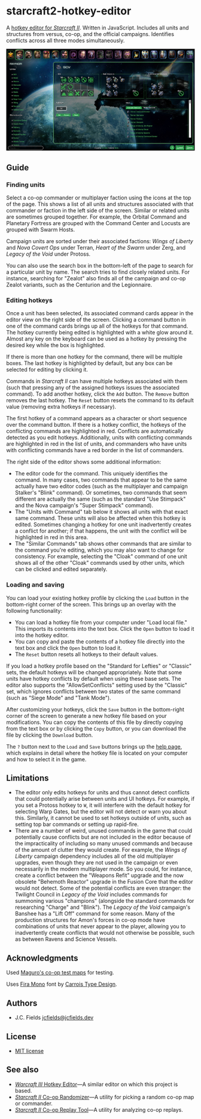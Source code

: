 # starcraft2-hotkey-editor

A [hotkey editor for *Starcraft II*](https://jcfieldsdev.github.io/starcraft2-hotkey-editor/). Written in JavaScript. Includes all units and structures from versus, co-op, and the official campaigns. Identifies conflicts across all three modes simultaneously.

![Starcraft II Hotkey Editor](screenshot.jpg)

## Guide

### Finding units

Select a co-op commander or multiplayer faction using the icons at the top of the page. This shows a list of all units and structures associated with that commander or faction in the left side of the screen. Similar or related units are sometimes grouped together. For example, the Orbital Command and Planetary Fortress are grouped with the Command Center and Locusts are grouped with Swarm Hosts.

Campaign units are sorted under their associated factions: *Wings of Liberty* and *Nova Covert Ops* under Terran, *Heart of the Swarm* under Zerg, and *Legacy of the Void* under Protoss.

You can also use the search box in the bottom-left of the page to search for a particular unit by name. The search tries to find closely related units. For instance, searching for "Zealot" also finds all of the campaign and co-op Zealot variants, such as the Centurion and the Legionnaire.

### Editing hotkeys

Once a unit has been selected, its associated command cards appear in the editor view on the right side of the screen. Clicking a command button in one of the command cards brings up all of the hotkeys for that command. The hotkey currently being edited is highlighted with a white glow around it. Almost any key on the keyboard can be used as a hotkey by pressing the desired key while the box is highlighted.

If there is more than one hotkey for the command, there will be multiple boxes. The last hotkey is highlighted by default, but any box can be selected for editing by clicking it.

Commands in *Starcraft II* can have multiple hotkeys associated with them (such that pressing any of the assigned hotkeys issues the associated command). To add another hotkey, click the `Add` button. The `Remove` button removes the last hotkey. The `Reset` button resets the command to its default value (removing extra hotkeys if necessary).

The first hotkey of a command appears as a character or short sequence over the command button. If there is a hotkey conflict, the hotkeys of the conflicting commands are highlighted in red. Conflicts are automatically detected as you edit hotkeys. Additionally, units with conflicting commands are highlighted in red in the list of units, and commanders who have units with conflicting commands have a red border in the list of commanders.

The right side of the editor shows some additional information:

- The editor code for the command. This uniquely identifies the command. In many cases, two commands that appear to be the same actually have two editor codes (such as the multiplayer and campaign Stalker's "Blink" command). Or sometimes, two commands that seem different are actually the same (such as the standard "Use Stimpack" and the Nova campaign's "Super Stimpack" command).
- The "Units with Command" tab below it shows all units with that exact same command. These units will also be affected when this hotkey is edited. Sometimes changing a hotkey for one unit inadvertently creates a conflict for another; if that happens, the unit with the conflict will be highlighted in red in this area.
- The "Similar Commands" tab shows other commands that are similar to the command you're editing, which you may also want to change for consistency. For example, selecting the "Cloak" command of one unit shows all of the other "Cloak" commands used by other units, which can be clicked and edited separately.

### Loading and saving

You can load your existing hotkey profile by clicking the `Load` button in the bottom-right corner of the screen. This brings up an overlay with the following functionality:

- You can load a hotkey file from your computer under "Load local file." This imports its contents into the text box. Click the `Open` button to load it into the hotkey editor.
- You can copy and paste the contents of a hotkey file directly into the text box and click the `Open` button to load it.
- The `Reset` button resets all hotkeys to their default values.

If you load a hotkey profile based on the "Standard for Lefties" or "Classic" sets, the default hotkeys will be changed appropriately. Note that some units have hotkey conflicts by default when using these base sets. The editor also supports the "AllowSetConflicts" setting used by the "Classic" set, which ignores conflicts between two states of the same command (such as "Siege Mode" and "Tank Mode").

After customizing your hotkeys, click the `Save` button in the bottom-right corner of the screen to generate a new hotkey file based on your modifications. You can copy the contents of this file by directly copying from the text box or by clicking the `Copy` button, or you can download the file by clicking the `Download` button.

The `?` button next to the `Load` and `Save` buttons brings up the [help page](https://jcfieldsdev.github.io/starcraft2-hotkey-editor/help.html), which explains in detail where the hotkey file is located on your computer and how to select it in the game.

## Limitations

- The editor only edits hotkeys for units and thus cannot detect conflicts that could potentially arise between units and UI hotkeys. For example, if you set a Protoss hotkey to `W`, it will interfere with the default hotkey for selecting Warp Gates, but the editor will not detect or warn you about this. Similarly, it cannot be used to set hotkeys outside of units, such as setting top bar commands or setting up rapid-fire.
- There are a number of weird, unused commands in the game that could potentially cause conflicts but are not included in the editor because of the impracticality of including so many unused commands and because of the amount of clutter they would create. For example, the *Wings of Liberty* campaign dependency includes all of the old multiplayer upgrades, even though they are not used in the campaign or even necessarily in the modern multiplayer mode. So you could, for instance, create a conflict between the "Weapons Refit" upgrade and the now obsolete "Behemoth Reactor" upgrade in the Fusion Core that the editor would not detect. Some of the potential conflicts are even stranger: the Twilight Council in *Legacy of the Void* includes commands for summoning various "champions" (alongside the standard commands for researching "Charge" and "Blink"). The *Legacy of the Void* campaign's Banshee has a "Lift Off" command for some reason. Many of the production structures for Amon's forces in co-op mode have combinations of units that never appear to the player, allowing you to inadvertently create conflicts that would not otherwise be possible, such as between Ravens and Science Vessels.

## Acknowledgments

Used [Maguro's co-op test maps](https://www.maguro.one/p/my-maps.html) for testing.

Uses [Fira Mono](https://github.com/mozilla/Fira) font by [Carrois Type Design](http://www.carrois.com/).

## Authors

- J.C. Fields <jcfields@jcfields.dev>

## License

- [MIT license](https://opensource.org/licenses/mit-license.php)

## See also

- [*Warcraft III* Hotkey Editor](https://github.com/jcfieldsdev/warcraft3-hotkey-editor)—A similar editor on which this project is based.
- [*Starcraft II* Co-op Randomizer](https://github.com/jcfieldsdev/starcraft2-coop-randomizer)—A utility for picking a random co-op map or commander.
- [*Starcraft II* Co-op Replay Tool](https://github.com/jcfieldsdev/starcraft2-coop-replay-tool)—A utility for analyzing co-op replays.
